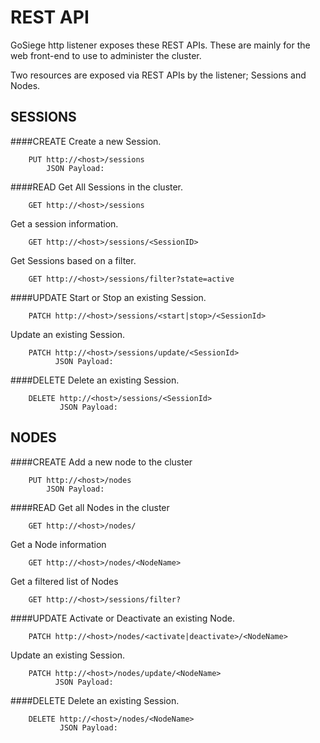 REST API
========
GoSiege http listener exposes these REST APIs. These are mainly for the web front-end to use to administer the cluster. 

Two resources are exposed via REST APIs by the listener; Sessions and Nodes.


SESSIONS
--------
####CREATE
Create a new Session.   
```
    PUT http://<host>/sessions
        JSON Payload:  
```

####READ
Get All Sessions in the cluster.  
```
    GET http://<host>/sessions  
```

Get a session information.  
```
    GET http://<host>/sessions/<SessionID> 
```  

Get Sessions based on a filter.  
```    
    GET http://<host>/sessions/filter?state=active
```
   

####UPDATE
Start or Stop an existing Session.
```
    PATCH http://<host>/sessions/<start|stop>/<SessionId>
```
Update an existing Session.
```
    PATCH http://<host>/sessions/update/<SessionId>
          JSON Payload:  
```


####DELETE
Delete an existing Session.
```
    DELETE http://<host>/sessions/<SessionId>
           JSON Payload:  
```



NODES
-------
####CREATE
Add a new node to the cluster  
```
    PUT http://<host>/nodes
        JSON Payload:  
```

####READ
Get all Nodes in the cluster
```   
    GET http://<host>/nodes/
```
Get a Node information

```
    GET http://<host>/nodes/<NodeName>
```
Get a filtered list of Nodes
```
    GET http://<host>/sessions/filter?
```

####UPDATE
Activate or Deactivate an existing Node.
```
    PATCH http://<host>/nodes/<activate|deactivate>/<NodeName>
```
Update an existing Session.
```
    PATCH http://<host>/nodes/update/<NodeName>
          JSON Payload:  
```


####DELETE
Delete an existing Session.
```
    DELETE http://<host>/nodes/<NodeName>
           JSON Payload:  
```

